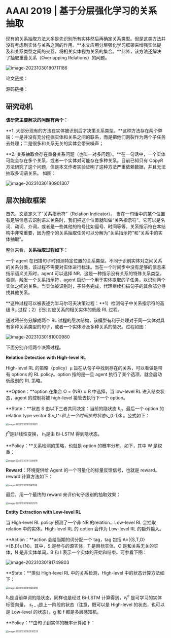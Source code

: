 # AAAI 2019 | 基于分层强化学习的关系抽取

现有的关系抽取方法大多是先识别所有实体然后再确定关系类型。但是这类方法并没有考虑到实体与关系之间的作用。**本文应用分层强化学习框架来增强实体提及和关系类型之间的交互，将相关实体视为关系的集合。**此外，该方法还解决了抽取重叠关系（Overlapping Relations）的问题。

![image-20231030180711186](https://picgo-1305561115.cos.ap-beijing.myqcloud.com/img/image-20231030180711186.png)

论文链接：

源码链接：

## 研究动机

**该研究主要解决的问题有两个：**

**1. 大部分现有的方法在实体被识别后才决策关系类型。**这种方法存在两个弊端：一是并没有充分挖掘实体和关系之间的联系，而是把他们割裂作为两个子任务去处理；二是很多和关系无关的实体会带来噪声；

**2. 关系抽取会存在重叠关系问题（也叫一对多问题）。**在一句话中，一个实体可能会存在多个关系，或者一个实体对可能存在多种关系。目前已知只有 CopyR 方法研究了这个问题，但是本文作者实验证明了这种方法严重依赖数据，并且无法抽取多词语关系。 如图：

![image-20231030180901307](https://picgo-1305561115.cos.ap-beijing.myqcloud.com/img/image-20231030180901307.png)

## **层次抽取框架**

首先，文章定义了“关系指示符”（Relation Indicator）。 当在一句话中的某个位置有足够信息去识别语义关系时，我们把这个位置就叫做“关系指示符”。它可以是名词、动词、介词，或者是一些其他的符号比如逗号、时间等等。关系指示符在本结构中非常重要，因为整个的关系抽取任务可以分解为“关系指示符”和“关系中的实体抽取”。

整体来看，**关系抽取过程如下：**

一个 agent 在扫描句子时预测特定位置的关系类型。不同于识别实体对之间关系的关系分类，该过程不需要对实体进行标注。当在一个时间步中没有足够的信息来指示语义关系时，agent 可以选择 NR，这是一种指示没有关系的特殊关系类型。否则，触发一个关系指示符，agent 启动一个用于实体提取的子任务，以识别两个实体之间的关系。当实体被识别时，子任务完成，代理继续扫描句子的其余部分寻找其他关系。

**这种过程可以被表述为半马尔可夫决策过程：**1）检测句子中关系指示符的高级 RL 过程；2）识别对应关系的相关实体的低级 RL 过程。

通过将任务分解成两个 RL 过程的层次结构，该模型有利于处理对于同一实体对具有多种关系类型的句子，或者一个实体涉及多种关系的情况。过程如图：

![image-20231030181000980](https://picgo-1305561115.cos.ap-beijing.myqcloud.com/img/image-20231030181000980.png)

下面分别介绍两个决策过程。

**Relation Detection with High-level RL**

High-level RL 的策略（policy）µ 旨在从句子中找到存在的关系，可以看做是带有 options 的 RL policy。option 指的是一旦 agent 执行了某个选项，就会启动低级别的 RL 策略。

**Option：**option 在集合 O = {NR} ∪ R 中选择，当 low-level RL 进入结束状态，agent 的控制将被 high-level 接管去执行下一个 option。

**State：**状态 S 由以下三者共同决定：当前的隐状态 $h_t$，最后一个 option 的 relation type vector $ v_t^r$和上一个时间步的状态$s_{t-1}$ 。公式如下：

<img src="https://picgo-1305561115.cos.ap-beijing.myqcloud.com/img/image-20231030181223625.png" alt="image-20231030181223625" style="zoom:50%;" />

 $f^h$是非线性变换， $h_t$是由 Bi-LSTM 得到隐状态。

**Policy：**关系检测的策略，也就是 option 的概率分布，如下，其中 W 是权重：

<img src="https://picgo-1305561115.cos.ap-beijing.myqcloud.com/img/image-20231030181338878.png" alt="image-20231030181338878" style="zoom:50%;" />

**Reward**：环境提供给 Agent 的一个可量化的标量反馈信号，也就是 reward。reward 计算方法如下：

<img src="https://picgo-1305561115.cos.ap-beijing.myqcloud.com/img/image-20231030181541506.png" alt="image-20231030181541506" style="zoom:50%;" />

最后，用一个最终的 reward 来评价句子级别的抽取效果：

<img src="https://picgo-1305561115.cos.ap-beijing.myqcloud.com/img/image-20231030181632575.png" alt="image-20231030181632575" style="zoom:50%;" />

**Entity Extraction with Low-level RL**

当 High-level RL policy 预测了一个非 NR 的relation，Low-level RL 会抽取 relation 中的实体。High-level RL 的 option 会作为 Low-level RL 的额外输入。

**Action：**action 会给当期的词分配一个 tag，tag 包括 A=({S,T,O}×{B,I})∪{N}。其中，S 是参与的源实体，T 是目标实体，O 是和关系无关的实体，N 是非实体单词，B 和 I 表示一个实体的开始和结束。可参看下图：

![image-20231030181749803](https://picgo-1305561115.cos.ap-beijing.myqcloud.com/img/image-20231030181749803.png)

**State：**类似 High-level RL 中的关系检测，High-level 中的状态计算方法如下：

<img src="https://picgo-1305561115.cos.ap-beijing.myqcloud.com/img/image-20231030181848496.png" alt="image-20231030181848496" style="zoom:50%;" />

$h_t$是当前单词的隐状态，同样也是经过 Bi-LSTM 计算得到，$v^e_t$ 是可学习的实体标签向量， $s_{t-1}$是上一阶段的状态（注意，既可以是 High-level 的状态，也可以是 Low-level 的状态）。g 和 f 都是多层感知机。

**Policy：**由句子到实体的概率计算如下：

<img src="https://picgo-1305561115.cos.ap-beijing.myqcloud.com/img/image-20231030182530225.png" alt="image-20231030182530225" style="zoom:50%;" />